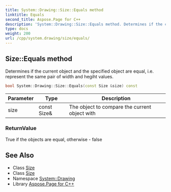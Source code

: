 ```yaml
---
title: System::Drawing::Size::Equals method
linktitle: Equals
second_title: Aspose.Page for C++
description: 'System::Drawing::Size::Equals method. Determines if the current object and the specified object are equal, i.e. represent the same pair of width and hegiht values in C++.'
type: docs
weight: 200
url: /cpp/system.drawing/size/equals/
---
```

## Size::Equals method


Determines if the current object and the specified object are equal, i.e. represent the same pair of width and hegiht values.

```cpp
bool System::Drawing::Size::Equals(const Size &size) const
```


| Parameter | Type | Description |
| --- | --- | --- |
| size | const Size\& | The object to compare the current object with |

### ReturnValue

True if the objects are equal, otherwise - false

## See Also

* Class [Size](../)
* Class [Size](../)
* Namespace [System::Drawing](../../)
* Library [Aspose.Page for C++](../../../)
